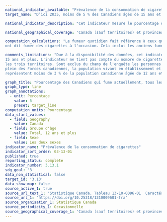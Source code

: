 ```yaml
---
national_indicator_available: "Prévalence de la consommation de cigarettes"
target_name: "D’ici 2035, moins de 5 % des Canadiens âgés de 15 ans et plus fument la cigarette"

national_indicator_description: "Cet indicateur mesure le pourcentage des Canadiens qui fume actuellement, tous les jours ou à l'occasion."

national_geographical_coverage: 'Canada (sauf territoires) et provinces'

computation_calculations: "Le fumeur quotidien fait référence à ceux qui ont dit fumer des cigarettes à chaque jour. Le fumeur occasionnel fait référence à ceux qui 
ont dit fumer des cigarettes à l'occasion. Cela inclut les anciens fumeurs quotidiens qui fument maintenant occasionnellement."

comments_limitations: "Due à la disponibilité des données, cet indicateur mesure les personnes de 12 ans et plus qui ont déclaré qu'elles fumaient et non ceux de 
15 ans et plus. L'indicateur ne tient pas compte du nombre de cigarettes fumées. L'enquête vise la population âgée de 12 ans et plus vivant dans les dix provinces et 
les trois territoires. Sont exclus du champ de l'enquête les personnes vivant dans les réserves et autres peuplements autochtones des provinces, les membres à temps 
plein des Forces canadiennes, la population vivant en établissement et les jeunes âgés de 12 à 17 ans demeurant dans des foyers d'accueil. Ensemble, ces exclusions 
représentent moins de 3 % de la population canadienne âgée de 12 ans et plus."

graph_title: "Pourcentage des Canadiens qui fume actuellement, tous les jours ou à l'occasion"
graph_type: line
graph_annotations:
  - unit: Percentage
    value: 5
    preset: target_line
computation_units: Pourcentage
data_start_values:
  - field: Geography
    value: Canada
  - field: Groupe d'âge
    value: Total, 12 ans et plus
  - field: Sexe
    value: Les deux sexes
indicator_name: "Prévalence de la consommation de cigarettes"
indicator_sort_order: 03-13-01
published: true
reporting_status: complete
indicator_number: 3.13.1
sdg_goal: '3'
data_non_statistical: false
target_id: '3.13'
data_show_map: false
source_active_1: true
source_url_text_1: "Statistique Canada. Tableau 13-10-0096-01  Caractéristiques de la santé, estimations annuelles"
source_url_1: 'https://doi.org/10.25318/1310009601-fra'
source_organisation_1: Statistique Canada
source_periodicity_1: Occasionnelle
source_geographical_coverage_1: 'Canada (sauf territoires) et provinces'
---
```

